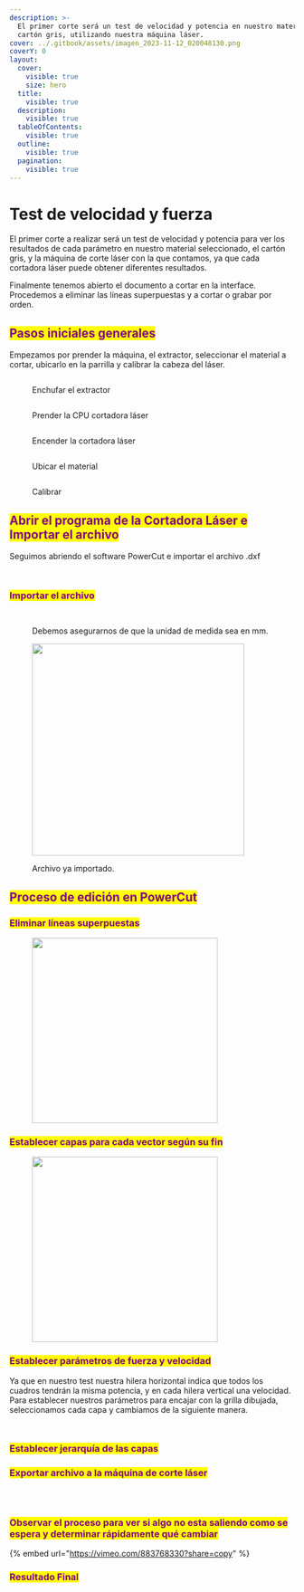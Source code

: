 ```yaml
---
description: >-
  El primer corte será un test de velocidad y potencia en nuestro material,
  cartón gris, utilizando nuestra máquina láser.
cover: ../.gitbook/assets/imagen_2023-11-12_020048130.png
coverY: 0
layout:
  cover:
    visible: true
    size: hero
  title:
    visible: true
  description:
    visible: true
  tableOfContents:
    visible: true
  outline:
    visible: true
  pagination:
    visible: true
---
```


# Test de velocidad y fuerza

El primer corte a realizar será un test de velocidad y potencia para ver los resultados de cada parámetro en nuestro material seleccionado, el cartón gris, y la máquina de corte láser con la que contamos, ya que cada cortadora láser puede obtener diferentes resultados.&#x20;

Finalmente tenemos abierto el documento a cortar en la interface. Procedemos a eliminar las líneas superpuestas y a cortar o grabar por orden.

## <mark style="color:purple;">Pasos iniciales generales</mark>

Empezamos por prender la máquina, el extractor, seleccionar el material a cortar, ubicarlo en la parrilla y calibrar la cabeza del láser.

<div>

<figure><img src="../.gitbook/assets/image (167).png" alt=""><figcaption><p>Enchufar el extractor</p></figcaption></figure>

 

<figure><img src="../.gitbook/assets/imagen_2023-11-12_021431930.png" alt=""><figcaption><p>Prender la CPU cortadora láser</p></figcaption></figure>

 

<figure><img src="../.gitbook/assets/image (166).png" alt=""><figcaption><p>Encender la cortadora láser</p></figcaption></figure>

</div>

<div>

<figure><img src="../.gitbook/assets/imagen_2023-11-12_021643445.png" alt=""><figcaption><p>Ubicar el material</p></figcaption></figure>

 

<figure><img src="../.gitbook/assets/imagen_2023-11-12_021550948 (1).png" alt=""><figcaption><p>Calibrar</p></figcaption></figure>

</div>

## <mark style="color:purple;">**Abrir el programa de la Cortadora Láser e Importar el archivo**</mark>

Seguimos abriendo el software PowerCut e importar el archivo .dxf

<div>

<figure><img src="../.gitbook/assets/image (171).png" alt=""><figcaption></figcaption></figure>

 

<figure><img src="../.gitbook/assets/imagen_2023-11-12_032450352.png" alt=""><figcaption></figcaption></figure>

</div>

### <mark style="color:purple;">Importar el archivo</mark>&#x20;

<figure><img src="../.gitbook/assets/image (170).png" alt=""><figcaption></figcaption></figure>

<div>

<figure><img src="../.gitbook/assets/image (159).png" alt=""><figcaption><p>Debemos asegurarnos de que la unidad de medida sea en mm.</p></figcaption></figure>

 

<figure><img src="../.gitbook/assets/imagen_2023-11-12_020937635.png" alt="" width="375"><figcaption><p>Archivo ya importado.</p></figcaption></figure>

</div>

## <mark style="color:purple;">Proceso de edición en PowerCut</mark>

### <mark style="color:purple;">Eliminar líneas superpuestas</mark>

<figure><img src="../.gitbook/assets/image (5) (1) (1).png" alt="" width="328"><figcaption></figcaption></figure>

### <mark style="color:purple;">Establecer capas para cada vector según su fin</mark>

<figure><img src="../.gitbook/assets/imagen_2023-11-12_155946330.png" alt="" width="328"><figcaption></figcaption></figure>

### <mark style="color:purple;">Establecer parámetros de fuerza y velocidad</mark>

Ya que en nuestro test nuestra hilera horizontal indica que todos los cuadros  tendrán la misma potencia, y en cada hilera vertical una velocidad. Para establecer nuestros parámetros para encajar con la grilla dibujada, seleccionamos cada capa y cambiamos de la siguiente manera.

<div>

<figure><img src="../.gitbook/assets/image (1) (1) (1) (1) (1) (2).png" alt=""><figcaption></figcaption></figure>

 

<figure><img src="../.gitbook/assets/imagen_2023-11-12_155958278.png" alt=""><figcaption></figcaption></figure>

</div>



### <mark style="color:purple;">Establecer jerarquía de las capas</mark>



### <mark style="color:purple;">Exportar archivo a la máquina de corte láser</mark>

<div>

<figure><img src="../.gitbook/assets/image (2) (1) (1) (1) (1) (2).png" alt=""><figcaption></figcaption></figure>

 

<figure><img src="../.gitbook/assets/imagen_2023-11-12_160131979.png" alt=""><figcaption></figcaption></figure>

 

<figure><img src="../.gitbook/assets/imagen_2023-11-12_160147468.png" alt=""><figcaption></figcaption></figure>

</div>

### <mark style="color:purple;">Observar el proceso para ver si algo no esta saliendo como se espera y determinar rápidamente qué cambiar</mark>

{% embed url="https://vimeo.com/883768330?share=copy" %}

### <mark style="color:purple;">**Resultado Final**</mark>

<figure><img src="../.gitbook/assets/image (3) (1) (1) (1).png" alt=""><figcaption></figcaption></figure>

<figure><img src="../.gitbook/assets/imagen_2023-11-12_162717967.png" alt=""><figcaption></figcaption></figure>
